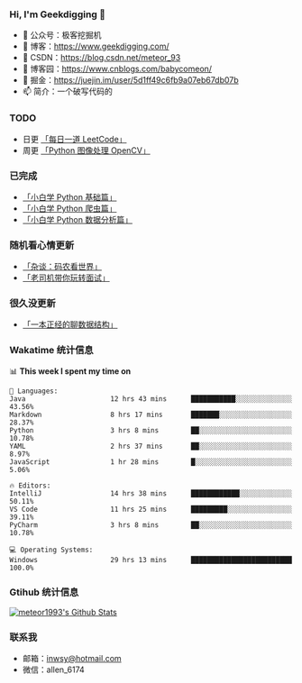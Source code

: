 ### Hi, I'm Geekdigging 👋

- 🔭 公众号：极客挖掘机
- 🌱 博客：https://www.geekdigging.com/
- 👯 CSDN：https://blog.csdn.net/meteor_93
- 🤔 博客园：https://www.cnblogs.com/babycomeon/
- 💬 掘金：https://juejin.im/user/5d1ff49c6fb9a07eb67db07b
- 📫 简介：一个破写代码的

### TODO

- 日更 [「每日一道 LeetCode」](https://mp.weixin.qq.com/mp/appmsgalbum?action=getalbum&album_id=1449416645759582209&__biz=MzUyNzY5OTE5Mw==#wechat_redirect)
- 周更 [「Python 图像处理 OpenCV」](https://mp.weixin.qq.com/mp/appmsgalbum?action=getalbum&album_id=1343718009222905856&__biz=MzUyNzY5OTE5Mw==#wechat_redirect)

### 已完成

- [「小白学 Python 基础篇」](https://mp.weixin.qq.com/mp/appmsgalbum?action=getalbum&album_id=1332108952569561088&__biz=MzUyNzY5OTE5Mw==#wechat_redirect)
- [「小白学 Python 爬虫篇」](https://mp.weixin.qq.com/mp/appmsgalbum?action=getalbum&album_id=1332113498490454017&__biz=MzUyNzY5OTE5Mw==#wechat_redirect)
- [「小白学 Python 数据分析篇」](https://mp.weixin.qq.com/mp/appmsgalbum?action=getalbum&album_id=1332116382040899585&__biz=MzUyNzY5OTE5Mw==#wechat_redirect)

### 随机看心情更新

- [「杂谈：码农看世界」](https://mp.weixin.qq.com/mp/appmsgalbum?action=getalbum&album_id=1332123687008518145&__biz=MzUyNzY5OTE5Mw==#wechat_redirect)
- [「老司机带你玩转面试」](https://mp.weixin.qq.com/mp/appmsgalbum?action=getalbum&album_id=1426620567901552640&__biz=MzUyNzY5OTE5Mw==#wechat_redirect)

### 很久没更新

- [「一本正经的聊数据结构」](https://mp.weixin.qq.com/mp/appmsgalbum?action=getalbum&album_id=1332125100925173761&__biz=MzUyNzY5OTE5Mw==#wechat_redirect)

### Wakatime 统计信息

<!--START_SECTION:waka-->
📊 **This week I spent my time on** 

```text
💬 Languages: 
Java                     12 hrs 43 mins      ███████████░░░░░░░░░░░░░░   43.56% 
Markdown                 8 hrs 17 mins       ███████░░░░░░░░░░░░░░░░░░   28.37% 
Python                   3 hrs 8 mins        ██░░░░░░░░░░░░░░░░░░░░░░░   10.78% 
YAML                     2 hrs 37 mins       ██░░░░░░░░░░░░░░░░░░░░░░░   8.97% 
JavaScript               1 hr 28 mins        █░░░░░░░░░░░░░░░░░░░░░░░░   5.06%

🔥 Editors: 
IntelliJ                 14 hrs 38 mins      ████████████░░░░░░░░░░░░░   50.11% 
VS Code                  11 hrs 25 mins      █████████░░░░░░░░░░░░░░░░   39.11% 
PyCharm                  3 hrs 8 mins        ██░░░░░░░░░░░░░░░░░░░░░░░   10.78%

💻 Operating Systems: 
Windows                  29 hrs 13 mins      █████████████████████████   100.0%

```


<!--END_SECTION:waka-->

### Gtihub 统计信息

[![meteor1993's Github Stats](https://github-readme-stats.vercel.app/api?username=meteor1993&show_icons=true&theme=tokyonight)](https://github.com/meteor1993)

### 联系我

- 邮箱：inwsy@hotmail.com
- 微信：allen_6174

<!--
**meteor1993/meteor1993** is a ✨ _special_ ✨ repository because its `README.md` (this file) appears on your GitHub profile.

Here are some ideas to get you started:

- 🔭 I’m currently working on ...
- 🌱 I’m currently learning ...
- 👯 I’m looking to collaborate on ...
- 🤔 I’m looking for help with ...
- 💬 Ask me about ...
- 📫 How to reach me: ...
- 😄 Pronouns: ...
- ⚡ Fun fact: ...
-->
